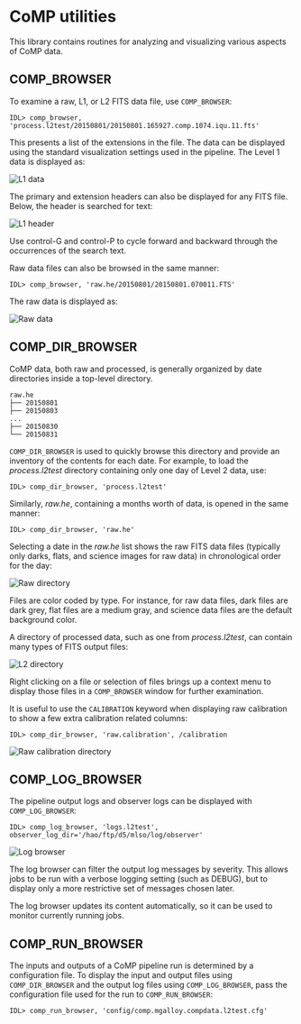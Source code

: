 # CoMP utilities

This library contains routines for analyzing and visualizing various aspects of CoMP data.


## COMP_BROWSER

To examine a raw, L1, or L2 FITS data file, use `COMP_BROWSER`:

    IDL> comp_browser, 'process.l2test/20150801/20150801.165927.comp.1074.iqu.11.fts'

This presents a list of the extensions in the file. The data can be displayed using the standard visualization settings used in the pipeline.
The Level 1 data is displayed as:

![L1 data](src/l1-data.png "L1 data")

The primary and extension headers can also be displayed for any FITS file. Below, the header is searched for text:

![L1 header](src/l1-header.png "L1 header")

Use control-G and control-P to cycle forward and backward through the occurrences of the search text.

Raw data files can also be browsed in the same manner:

    IDL> comp_browser, 'raw.he/20150801/20150801.070011.FTS'

The raw data is displayed as:

![Raw data](src/raw-data.png "Raw data")


## COMP_DIR_BROWSER

CoMP data, both raw and processed, is generally organized by date directories inside a top-level directory.

    raw.he
    ├── 20150801
    ├── 20150803
    ...
    ├── 20150830
    └── 20150831

`COMP_DIR_BROWSER` is used to quickly browse this directory and provide an inventory of the contents for each date. For example, to load the *process.l2test* directory containing only one day of Level 2 data, use:

    IDL> comp_dir_browser, 'process.l2test'

Similarly, *raw.he*, containing a months worth of data, is opened in the same manner:

    IDL> comp_dir_browser, 'raw.he'

Selecting a date in the *raw.he* list shows the raw FITS data files (typically only darks, flats, and science images for raw data) in chronological order for the day:

![Raw directory](src/raw-dir.png "Raw directory")

Files are color coded by type. For instance, for raw data files, dark files are dark grey, flat files are a medium gray, and science data files are the default background color.

A directory of processed data, such as one from *process.l2test*, can contain many types of FITS output files:

![L2 directory](src/l2-dir.png "L2 directory")

Right clicking on a file or selection of files brings up a context menu to display those files in a `COMP_BROWSER` window for further examination.

It is useful to use the `CALIBRATION` keyword when displaying raw calibration to show a few extra calibration related columns:

    IDL> comp_dir_browser, 'raw.calibration', /calibration

![Raw calibration directory](src/raw-cal-dir.png "Raw calibration directory")


## COMP_LOG_BROWSER

The pipeline output logs and observer logs can be displayed with `COMP_LOG_BROWSER`:

    IDL> comp_log_browser, 'logs.l2test', observer_log_dir='/hao/ftp/d5/mlso/log/observer'

![Log browser](src/log-browser.png "Log browser")

The log browser can filter the output log messages by severity. This allows jobs to be run with a verbose logging setting (such as DEBUG), but to display only a more restrictive set of messages chosen later.

The log browser updates its content automatically, so it can be used to monitor currently running jobs.


## COMP_RUN_BROWSER

The inputs and outputs of a CoMP pipeline run is determined by a configuration file. To display the input and output files using `COMP_DIR_BROWSER` and the output log files using `COMP_LOG_BROWSER`, pass the configuration file used for the run to `COMP_RUN_BROWSER`:

    IDL> comp_run_browser, 'config/comp.mgalloy.compdata.l2test.cfg'
